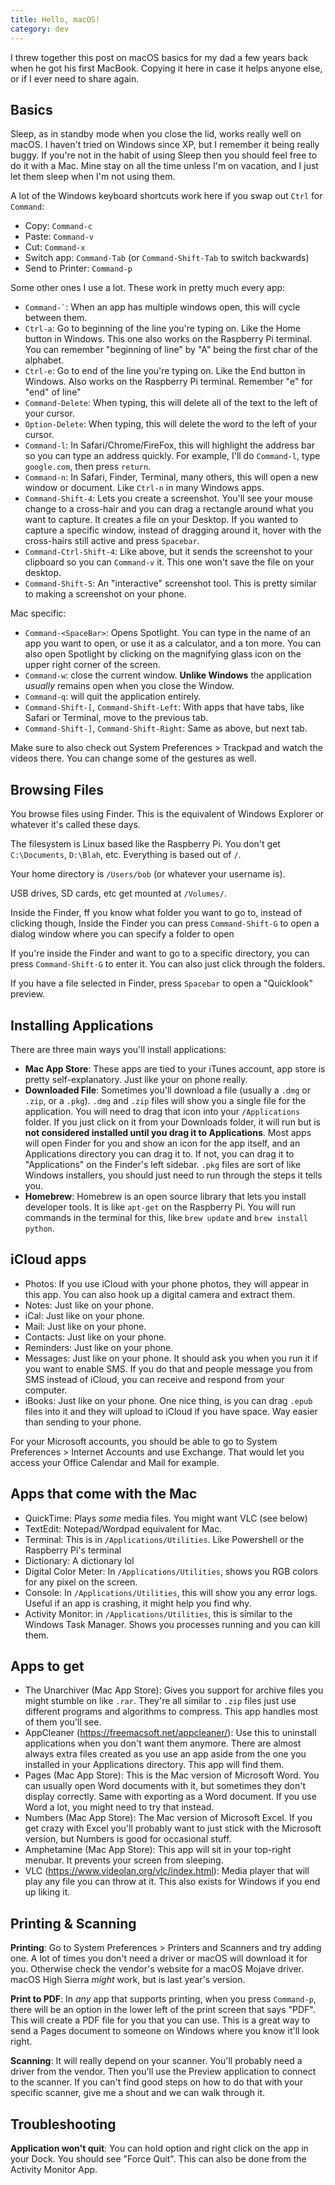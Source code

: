 ```yaml
---
title: Hello, macOS!
category: dev
---
```


I threw together this post on macOS basics for my dad a few years back when he
got his first MacBook. Copying it here in case it helps anyone else, or if I
ever need to share again.

## Basics

Sleep, as in standby mode when you close the lid, works really well on macOS.
I haven't tried on Windows since XP, but I remember it being really buggy. If
you're not in the habit of using Sleep then you should feel free to do it with
a Mac. Mine stay on all the time unless I'm on vacation, and I just let them
sleep when I'm not using them.

A lot of the Windows keyboard shortcuts work here if you swap out `Ctrl` for
`Command`:

- Copy: `Command-c`
- Paste: `Command-v`
- Cut: `Command-x`
- Switch app: `Command-Tab` (or `Command-Shift-Tab` to switch backwards)
- Send to Printer: `Command-p`

Some other ones I use a lot. These work in pretty much every app:

- <code>Command-`</code>: When an app has multiple windows open, this will
  cycle between them. 
- `Ctrl-a`: Go to beginning of the line you're typing on. Like the Home button
  in Windows. This one also works on the Raspberry Pi terminal. You can
  remember "beginning of line" by "A" being the first char of the alphabet.
- `Ctrl-e`: Go to end of the line you're typing on. Like the End button in
  Windows. Also works on the Raspberry Pi terminal. Remember "e" for "end" of
  line"
- `Command-Delete`: When typing, this will delete all of the text to the left
  of your cursor. 
- `Option-Delete`: When typing, this will delete the word to the left of your
  cursor.
- `Command-l`: In Safari/Chrome/FireFox, this will highlight the address bar
  so you can type an address quickly. For example, I'll do `Command-l`, type
  `google.com`, then press `return`.
- `Command-n`: In Safari, Finder, Terminal, many others, this will open a new
  window or document. Like `Ctrl-n` in many Windows apps.
- `Command-Shift-4`: Lets you create a screenshot. You'll see your mouse
  change to a cross-hair and you can drag a rectangle around what you want to
  capture. It creates a file on your Desktop. If you wanted to capture a
  specific window, instead of dragging around it, hover with the cross-hairs
  still active and press `Spacebar`.
- `Command-Ctrl-Shift-4`: Like above, but it sends the screenshot to your
  clipboard so you can `Command-v` it. This one won't save the file on your
  desktop.
- `Command-Shift-5`: An "interactive" screenshot tool. This is pretty similar
  to making a screenshot on your phone.

Mac specific:

- `Command-<SpaceBar>`: Opens Spotlight. You can type in the name of an app
  you want to open, or use it as a calculator, and a ton more. You can also
  open Spotlight by clicking on the magnifying glass icon on the upper right
  corner of the screen.
- `Command-w`: close the current window. **Unlike Windows** the application
  _usually_ remains open when you close the Window.
- `Command-q`: will quit the application entirely.
- `Command-Shift-[`, `Command-Shift-Left`: With apps that have tabs, like
  Safari or Terminal, move to the previous tab.
- `Command-Shift-]`, `Command-Shift-Right`: Same as above, but next tab.

Make sure to also check out System Preferences > Trackpad and watch the videos
there. You can change some of the gestures as well. 

## Browsing Files

You browse files using Finder. This is the equivalent of Windows Explorer or
whatever it's called these days.

The filesystem is Linux based like the Raspberry Pi. You don't get
`C:\Documents`, `D:\Blah`, etc. Everything is based out of `/`. 

Your home directory is `/Users/bob` (or whatever your username is).

USB drives, SD cards, etc get mounted at `/Volumes/`.

Inside the Finder, ff you know what folder you want to go to, instead of
clicking though, Inside the Finder you can press `Command-Shift-G` to open a
dialog window where you can specify a folder to open

If you're inside the Finder and want to go to a specific directory, you can
press `Command-Shift-G` to enter it. You can also just click through the
folders.

If you have a file selected in Finder, press `Spacebar` to open a "Quicklook"
preview. 

## Installing Applications

There are three main ways you'll install applications:

- **Mac App Store**: These apps are tied to your iTunes account, app store is
  pretty self-explanatory. Just like your on phone really.
- **Downloaded File**: Sometimes you'll download a file (usually a `.dmg` or
  `.zip`, or a `.pkg`). `.dmg` and `.zip` files will show you a single file
  for the application. You will need to drag that icon into your
  `/Applications` folder. If you just click on it from your Downloads folder,
  it will run but is **not considered installed until you drag it to
  Applications**. Most apps will open Finder for you and show an icon for the
  app itself, and an Applications directory you can drag it to. If not, you
  can drag it to "Applications" on the Finder's left sidebar. `.pkg` files are
  sort of like Windows installers, you should just need to run through the
  steps it tells you.
- **Homebrew**: Homebrew is an open source library that lets you install
  developer tools. It is like `apt-get` on the Raspberry Pi. You will run
  commands in the terminal for this, like `brew update` and `brew install
  python`. 

## iCloud apps

- Photos: If you use iCloud with your phone photos, they will appear in this
  app. You can also hook up a digital camera and extract them.
- Notes: Just like on your phone. 
- iCal: Just like on your phone. 
- Mail: Just like on your phone.
- Contacts: Just like on your phone.
- Reminders: Just like on your phone.
- Messages: Just like on your phone. It should ask you when you run it if you
  want to enable SMS. If you do that and people message you from SMS instead
  of iCloud, you can receive and respond from your computer.
- iBooks: Just like on your phone. One nice thing, is you can drag `.epub`
  files into it and they will upload to iCloud if you have space. Way easier
  than sending to your phone.

For your Microsoft accounts, you should be able to go to System Preferences >
Internet Accounts and use Exchange. That would let you access your Office
Calendar and Mail for example.

## Apps that come with the Mac

- QuickTime: Plays _some_ media files. You might want VLC (see below)
- TextEdit: Notepad/Wordpad equivalent for Mac.
- Terminal: This is in `/Applications/Utilities`. Like Powershell or the
  Raspberry Pi's terminal
- Dictionary: A dictionary lol 
- Digital Color Meter: In `/Applications/Utilities`, shows you RGB colors for
  any pixel on the screen.
- Console: In `/Applications/Utilities`, this will show you any error logs.
  Useful if an app is crashing, it might help you find why.
- Activity Monitor: in `/Applications/Utilities`, this is similar to the
  Windows Task Manager. Shows you processes running and you can kill them.

## Apps to get

- The Unarchiver (Mac App Store): Gives you support for archive files you
  might stumble on like `.rar`. They're all similar to `.zip` files just use
  different programs and algorithms to compress. This app handles most of them
  you'll see.
- AppCleaner (<https://freemacsoft.net/appcleaner/>): Use this to uninstall
  applications when you don't want them anymore. There are almost always extra
  files created as you use an app aside from the one you installed in your
  Applications directory. This app will find them.
- Pages (Mac App Store): This is the Mac version of Microsoft Word. You can
  usually open Word documents with it, but sometimes they don't display
  correctly. Same with exporting as a Word document. If you use Word a lot,
  you might need to try that instead.
- Numbers (Mac App Store): The Mac version of Microsoft Excel. If you get
  crazy with Excel you'll probably want to just stick with the Microsoft
  version, but Numbers is good for occasional stuff.
- Amphetamine (Mac App Store): This app will sit in your top-right menubar. It
  prevents your screen from sleeping. 
- VLC (<https://www.videolan.org/vlc/index.html>): Media player that will play
  any file you can throw at it. This also exists for Windows if you end up
  liking it. 

## Printing & Scanning

**Printing**: Go to System Preferences > Printers and Scanners and try adding
one. A lot of times you don't need a driver or macOS will download it for you.
Otherwise check the vendor's website for a macOS Mojave driver. macOS High
Sierra _might_ work, but is last year's version.

**Print to PDF**: In _any_ app that supports printing, when you press
`Command-p`, there will be an option in the lower left of the print screen
that says "PDF". This will create a PDF file for you that you can use. This is
a great way to send a Pages document to someone on Windows where you know
it'll look right.

**Scanning**: It will really depend on your scanner. You'll probably need a
driver from the vendor. Then you'll use the Preview application to connect to
the scanner. If you can't find good steps on how to do that with your specific
scanner, give me a shout and we can walk through it. 

## Troubleshooting

**Application won't quit**: You can hold option and right click on the app in
your Dock. You should see "Force Quit". This can also be done from the
Activity Monitor App.
